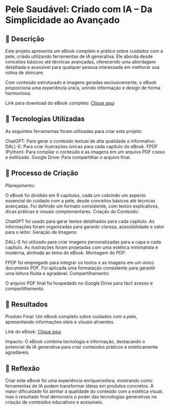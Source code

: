 # Pele Saudável: Criado com IA – Da Simplicidade ao Avançado

## 📒 Descrição
Este projeto apresenta um eBook completo e prático sobre cuidados com a pele, criado utilizando ferramentas de IA generativa. Ele aborda desde conceitos básicos até técnicas avançadas, oferecendo uma abordagem detalhada e acessível para qualquer pessoa interessada em melhorar sua rotina de skincare.

Com conteúdo estruturado e imagens geradas exclusivamente, o eBook proporciona uma experiência única, unindo informação e design de forma harmoniosa.

Link para download do eBook completo: [Clique aqui](https://drive.google.com/file/d/1Gj-RTeBDEhbB605QPnUthpAXLcaZnLN1/view?usp=sharing)


## 🤖 Tecnologias Utilizadas
As seguintes ferramentas foram utilizadas para criar este projeto:

ChatGPT: Para gerar o conteúdo textual de alta qualidade e informativo.
DALL-E: Para criar ilustrações únicas para cada capítulo do eBook.
FPDF (Python): Para compilar o conteúdo e as imagens em um arquivo PDF coeso e estilizado.
Google Drive: Para compartilhar o arquivo final.

## 🧐 Processo de Criação

Planejamento:

O eBook foi dividido em 9 capítulos, cada um cobrindo um aspecto essencial do cuidado com a pele, desde conceitos básicos até técnicas avançadas.
Foi definido um formato consistente, com textos explicativos, dicas práticas e visuais complementares.
Criação do Conteúdo:

ChatGPT foi usado para gerar textos detalhados para cada capítulo.
As informações foram organizadas para garantir clareza, acessibilidade e valor para o leitor.
Geração de Imagens:

DALL-E foi utilizado para criar imagens personalizadas para a capa e cada capítulo.
As ilustrações foram projetadas com uma estética minimalista e moderna, alinhada ao tema do eBook.
Montagem do PDF:

FPDF foi empregado para integrar os textos e as imagens em um único documento PDF.
Foi aplicada uma formatação consistente para garantir uma leitura fluida e agradável.
Compartilhamento:

O arquivo PDF final foi hospedado no Google Drive para fácil acesso e compartilhamento.

## 🚀 Resultados

Produto Final: Um eBook completo sobre cuidados com a pele, apresentando informações úteis e visuais atraentes.

Link do eBook: [Clique aqui](https://drive.google.com/file/d/1Gj-RTeBDEhbB605QPnUthpAXLcaZnLN1/view?usp=sharing)

Impacto: O eBook combina tecnologia e informação, destacando o potencial de IA generativa para criar conteúdos práticos e esteticamente agradáveis.

## 💭 Reflexão

Criar este eBook foi uma experiência enriquecedora, mostrando como ferramentas de IA podem transformar ideias em produtos concretos. A maior dificuldade foi alinhar a qualidade do conteúdo com a estética visual, mas o resultado final demonstra o poder das tecnologias generativas na criação de conteúdos educativos e acessíveis.
